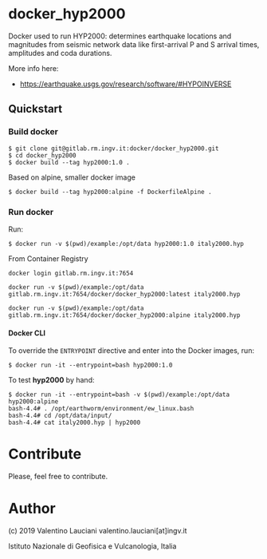 # docker_hyp2000

Docker used to run HYP2000: determines earthquake locations and magnitudes from seismic network data like first-arrival P and S arrival times, amplitudes and coda durations.

More info here:
- https://earthquake.usgs.gov/research/software/#HYPOINVERSE

## Quickstart
### Build docker
```
$ git clone git@gitlab.rm.ingv.it:docker/docker_hyp2000.git
$ cd docker_hyp2000
$ docker build --tag hyp2000:1.0 . 
```

Based on alpine, smaller docker image
```
$ docker build --tag hyp2000:alpine -f DockerfileAlpine .
```

### Run docker
Run:
```
$ docker run -v $(pwd)/example:/opt/data hyp2000:1.0 italy2000.hyp 
```

From Container Registry

```
docker login gitlab.rm.ingv.it:7654
```

```
docker run -v $(pwd)/example:/opt/data gitlab.rm.ingv.it:7654/docker/docker_hyp2000:latest italy2000.hyp
```

```
docker run -v $(pwd)/example:/opt/data gitlab.rm.ingv.it:7654/docker/docker_hyp2000:alpine italy2000.hyp
```


#### Docker CLI
To override the `ENTRYPOINT` directive and enter into the Docker images, run:
```
$ docker run -it --entrypoint=bash hyp2000:1.0
```

To test **hyp2000** by hand:
```
$ docker run -it --entrypoint=bash -v $(pwd)/example:/opt/data hyp2000:alpine
bash-4.4# . /opt/earthworm/environment/ew_linux.bash
bash-4.4# cd /opt/data/input/
bash-4.4# cat italy2000.hyp | hyp2000
```

# Contribute
Please, feel free to contribute.

# Author
(c) 2019 Valentino Lauciani valentino.lauciani[at]ingv.it

Istituto Nazionale di Geofisica e Vulcanologia, Italia
